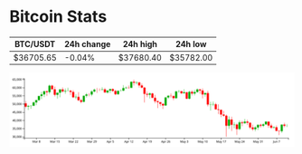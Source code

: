 # Bitcoin Stats

BTC/USDT|24h change|24h high|24h low|
|---|---|---|---|
|$36705.65|-0.04%|$37680.40|$35782.00|

<img src="./chart.svg">
